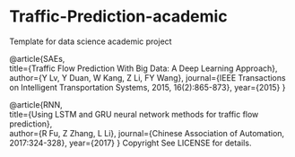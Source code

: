 # Traffic-Prediction-academic
Template for data science academic project


















@article{SAEs,  
  title={Traffic Flow Prediction With Big Data: A Deep Learning Approach},  
  author={Y Lv, Y Duan, W Kang, Z Li, FY Wang},
  journal={IEEE Transactions on Intelligent Transportation Systems, 2015, 16(2):865-873},
  year={2015}
}

@article{RNN,  
  title={Using LSTM and GRU neural network methods for traffic flow prediction},  
  author={R Fu, Z Zhang, L Li},
  journal={Chinese Association of Automation, 2017:324-328},
  year={2017}
}
Copyright
See LICENSE for details.
